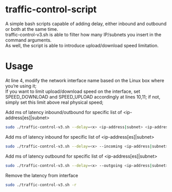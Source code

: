# traffic-control-script
A simple bash scripts capable of adding delay, either inbound and outbound or both at the same time.  
traffic-control-v3.sh is able to filter how many IP/subnets you insert in the command arguments.  
As well, the script is able to introduce upload/download speed limitation.  

# Usage
At line 4, modify the network interface name based on the Linux box where you’re using it;  
If you want to limit upload/download speed on the interface, set SPEED_DOWNLOAD and SPEED_UPLOAD accordingly at lines 10,11; if not, simply set this limit above real physical speed;  

Add <x> ms of latency inbound/outbound for specific list of <ip-address[es]|subnet>  
```bash
sudo ./traffic-control-v3.sh --delay=<x> <ip-address|subnet> <ip-address|subnet> ...  
```
Add <x> ms of latency inbound for specific list of <ip-address[es]|subnet>  
```bash
sudo ./traffic-control-v3.sh --delay=<x> --incoming <ip-address|subnet> <ip-address|subnet> ...  
```
Add <x> ms of latency outbound for specific list of <ip-address[es]|subnet>  
```bash
sudo ./traffic-control-v3.sh --delay=<x> --outgoing <ip-address|subnet> <ip-address|subnet> ...  
```
Remove the latency from interface  
```bash
sudo ./traffic-control-v3.sh -r  
```
